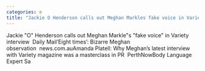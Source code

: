 ```yaml
---
categories: e
title: "Jackie O Henderson calls out Meghan Markles fake voice in Variety interview  Daily Mail"
---
```

Jackie "O" Henderson calls out Meghan Markle"s "fake voice" in Variety interview&nbsp;&nbsp;Daily Mail‘Eight times’: Bizarre Meghan observation&nbsp;&nbsp;news.com.auAmanda Platell: Why Meghan’s latest interview with Variety magazine was a masterclass in PR&nbsp;&nbsp;PerthNowBody Language Expert Sa